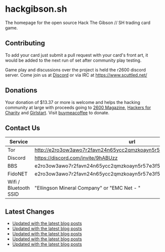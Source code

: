 # hackgibson.sh
The homepage for the open source Hack The Gibson // SH trading card game.


## Contributing

To add your card just submit a pull request with your card's front art, it would be added to the next run of set after community play testing.

Game play and discussions over the project is held the r2600 discord server. Come join us at [Discord](https://discord.com/invite/9hABUzz) or via IRC at https://www.scuttled.net/


## Donations

Your donation of $13.37 or more is welcome and helps the hacking community at large with proceeds going to [2600 Magazine](https://2600.com/), [Hackers for Charity](https://hackersforcharity.org) and [Girlstart](https://girlstart.org).  Visit [buymeacoffee](https://www.buymeacoffee.com/hackgibson.sh) to donate.


## Contact Us

Service | url
-|-
Tor | http://e2ro3ow3awo7r2favn24n65ycc2qmzkoayn5r57e3f56nvjwdcgg32ad.onion
Discord | https://discord.com/invite/9hABUzz
BBS | e2ro3ow3awo7r2favn24n65ycc2qmzkoayn5r57e3f56nvjwdcgg32ad.onion:23
FidoNET | e2ro3ow3awo7r2favn24n65ycc2qmzkoayn5r57e3f56nvjwdcgg32ad.onion:24554
Wifi / Bluetooth SSID | "Ellingson Mineral Company" or "EMC Net - <fidonet address>"

## Latest Changes
<!-- BLOG-POST-LIST:START -->
- [Updated with the latest blog posts](https://github.com/DFW2600/hackgibson.sh/commit/59f3fd0869012bf96c3d2f850584225d0438ec3f)
- [Updated with the latest blog posts](https://github.com/DFW2600/hackgibson.sh/commit/d1c0f1ab7c7b418cbb281dd637d257536dec7aed)
- [Updated with the latest blog posts](https://github.com/DFW2600/hackgibson.sh/commit/c3a8d425c6720c8e0bb672262d17d693d58ea979)
- [Updated with the latest blog posts](https://github.com/DFW2600/hackgibson.sh/commit/37a8e180b8543f09620219e2b6542f77eb43cc3b)
- [Updated with the latest blog posts](https://github.com/DFW2600/hackgibson.sh/commit/4bf72889b957a7b491dffa18e8a14403953d75fd)
<!-- BLOG-POST-LIST:END -->
